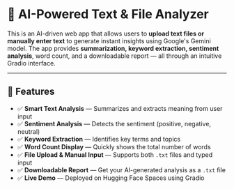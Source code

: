 # 🧠 AI-Powered Text & File Analyzer

This is an AI-driven web app that allows users to **upload text files or manually enter text** to generate instant insights using Google's Gemini model. The app provides **summarization, keyword extraction, sentiment analysis**, word count, and a downloadable report — all through an intuitive Gradio interface.

---

## 🚀 Features

- ✅ **Smart Text Analysis** — Summarizes and extracts meaning from user input
- ✅ **Sentiment Analysis** — Detects the sentiment (positive, negative, neutral)
- ✅ **Keyword Extraction** — Identifies key terms and topics
- ✅ **Word Count Display** — Quickly shows the total number of words
- ✅ **File Upload & Manual Input** — Supports both `.txt` files and typed input
- ✅ **Downloadable Report** — Get your AI-generated analysis as a `.txt` file
- ✅ **Live Demo** — Deployed on Hugging Face Spaces using Gradio
